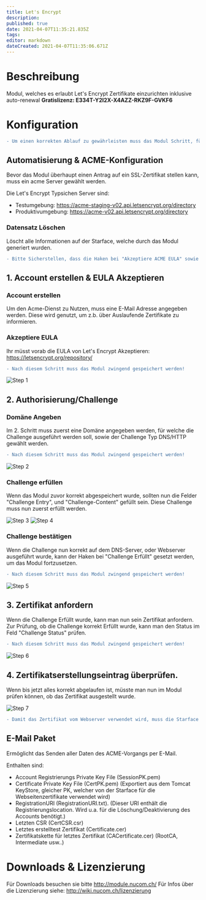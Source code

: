 ```yaml
---
title: Let's Encrypt
description: 
published: true
date: 2021-04-07T11:35:21.835Z
tags: 
editor: markdown
dateCreated: 2021-04-07T11:35:06.671Z
---
```


# Beschreibung
Modul, welches es erlaubt Let's Encrypt Zertifikate einzurichten inklusive auto-renewal
**Gratislizenz: E334T-Y2I2X-X4AZZ-RKZ9F-GVKF6**
# Konfiguration
```diff
- Um einen korrekten Ablauf zu gewährleisten muss das Modul Schritt, für Schritt ausgefüllt werden, und zwischen jedem Schritt zwingend gespeichert werden (nicht übernehmen), um einen korrekten Ablauf zu garantieren.
```
## Automatisierung & ACME-Konfiguration
Bevor das Modul überhaupt einen Antrag auf ein SSL-Zertifikat stellen kann, muss ein acme Server gewählt werden.

Die Let's Encrypt Typsichen Server sind:

* Testumgebung: https://acme-staging-v02.api.letsencrypt.org/directory 
* Produktivumgebung: https://acme-v02.api.letsencrypt.org/directory

### Datensatz Löschen
Löscht alle Informationen auf der Starface, welche durch das Modul generiert wurden.

```diff
- Bitte Sicherstellen, dass die Haken bei "Akzeptiere ACME EULA" sowie "Challenge Erfüllt" entfernt wurden.
```

## 1. Account erstellen & EULA Akzeptieren
### Account erstellen
Um den Acme-Dienst zu Nutzen, muss eine E-Mail Adresse angegeben werden. Diese wird genutzt, um z.b. über Auslaufende Zertifikate zu informieren.

### Akzeptiere EULA
Ihr müsst vorab die EULA von Let's Encrypt Akzeptieren: https://letsencrypt.org/repository/
```diff
- Nach diesem Schritt muss das Modul zwingend gespeichert werden!
```

![Step 1](/uploads/lets-encrypt/step-1.gif "Step 1")

## 2. Authorisierung/Challenge
### Domäne Angeben
Im 2. Schritt muss zuerst eine Domäne angegeben werden, für welche die Challenge ausgeführt werden soll, sowie der Challenge Typ DNS/HTTP gewählt werden.
```diff
- Nach diesem Schritt muss das Modul zwingend gespeichert werden!
```
![Step 2](/uploads/lets-encrypt/step-2.gif "Step 2")

### Challenge erfüllen
Wenn das Modul zuvor korrekt abgespeichert wurde, sollten nun die Felder "Challenge Entry", und "Challenge-Content" gefüllt sein.
Diese Challenge muss nun zuerst erfüllt werden.

![Step 3](/uploads/lets-encrypt/step-3.gif "Step 3")
![Step 4](/uploads/lets-encrypt/step-4.jpg "Step 4")

### Challenge bestätigen
Wenn die Challenge nun korrekt auf dem DNS-Server, oder Webserver ausgeführt wurde, kann der Haken bei "Challenge Erfüllt" gesetzt werden, um das Modul fortzusetzen.
```diff
- Nach diesem Schritt muss das Modul zwingend gespeichert werden!
```
![Step 5](/uploads/lets-encrypt/step-5.gif "Step 5")

## 3. Zertifikat anfordern
Wenn die Challenge Erfüllt wurde, kann man nun sein Zertifikat anfordern. 
Zur Prüfung, ob die Challenge korrekt Erfüllt wurde, kann man den Status im Feld "Challenge Status" prüfen.
```diff
- Nach diesem Schritt muss das Modul zwingend gespeichert werden!
```
![Step 6](/uploads/lets-encrypt/step-6.gif "Step 6")

## 4. Zertifikatserstellungseintrag überprüfen.
Wenn bis jetzt alles korrekt abgelaufen ist, müsste man nun im Modul prüfen können, ob das Zertifikat ausgestellt wurde.

![Step 7](/uploads/lets-encrypt/step-7.gif "Step 7")

```diff
- Damit das Zertifikat vom Webserver verwendet wird, muss die Starface neu gestartet werden.
```
## E-Mail Paket
Ermöglicht das Senden aller Daten des ACME-Vorgangs per E-Mail.

Enthalten sind:
* Account Registrierungs Private Key File (SessionPK.pem)
*  Certificate Private Key File (CertPK.pem) (Exportiert aus dem Tomcat KeyStore, gleicher PK, welcher von der Starface für die Webseitenzertifikate verwendet wird)
*  RegistrationURI (RegistrationURI.txt). (Dieser URI enthält die Registrierungslocation. Wird u.a. für die Löschung/Deaktivierung des Accounts benötigt.)
*  Letzten CSR (CertCSR.csr)
*  Letztes erstelltest Zertifikat (Certificate.cer)
*  Zertifikatskette für letztes Zertifikat (CACertificate.cer) (RootCA, Intermediate usw..)
# Downloads & Lizenzierung
Für Downloads besuchen sie bitte http://module.nucom.ch/
Für Infos über die Lizenzierung siehe: http://wiki.nucom.ch/lizenzierung